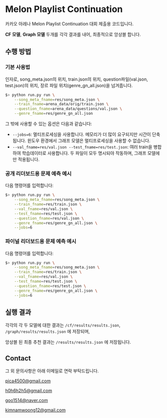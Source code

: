 # Melon Playlist Continuation
카카오 아레나 Melon Playlist Continuation 대회 제출용 코드입니다.

**CF 모델**, **Graph 모델** 두개를 각각 결과를 내어, 최종적으로 앙상블 합니다.


## 수행 방법

### 기본 사용법

인자로, song_meta.json의 위치, train.json의 위치, question파일(val.json, test.json)의 위치, 장르 파일 위치(genre_gn_all.json)을 넘겨줍니다.

```bash
$> python run.py run \
	--song_meta_fname=res/song_meta.json \
	--train_fname=arena_data/orig/train.json \
	--question_fname=arena_data/questions/val.json \
	--genre_fname=res/genre_gn_all.json
```

그 밖에 사용할 수 있는 옵션은 다음과 같습니다:
  - `--jobs=6`:
      	멀티프로세싱을 사용합니다.
		메모리가 더 많이 요구되지만 시간이 단축됩니다.
		윈도우 환경에서 그래프 모델은 멀티프로세싱을 사용할 수 없습니다.
  - `--val_fname=res/val.json --test_fname=res/test.json`:
        여러 train을 병합하여 학습데이터로 사용합니다.
		두 파일이 모두 명시되야 작동하며, 그래프 모델에만 적용됩니다.

### 공개 리더보드용 문제 예측 예시

다음 명령어를 입력합니다:

```bash
$> python run.py run \
	--song_meta_fname=res/song_meta.json \
	--train_fname=res/train.json \
	--val_fname=res/val.json \
	--test_fname=res/test.json \
	--question_fname=res/val.json \
	--genre_fname=res/genre_gn_all.json \
	--jobs=6
```

### 파이널 리더보드용 문제 예측 예시

다음 명령어를 입력합니다:

```bash
$> python run.py run \
	--song_meta_fname=res/song_meta.json \
	--train_fname=res/train.json \
	--val_fname=res/val.json \
	--test_fname=res/test.json \
	--question_fname=res/test.json \
	--genre_fname=res/genre_gn_all.json \
	--jobs=6
```


## 실행 결과	
각각의 각 두 모델에 대한 결과는 `/cf/results/results.json`, `/graph/results/results.json` 에 저장되며, 

앙상블 된 최종 추천 결과는 `/results/results.json` 에 저장됩니다. 


## Contact
그 외 문의사항은 아래 이메일로 연락 부탁드립니다.

pica4500@gmail.com

h0h6h2h5@gmail.com

goo1514@naver.com

kimnamwoong12@gmail.com

